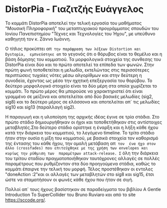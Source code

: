 #                                 DistorPia - Γιαζιτζής Ευάγγελος
                            
Το κομμάτι DistorPia αποτελεί την τελική εργασία του μαθήματος "Μουσική Πληροφορική" 
του μεταπτυχιακού προγράμματος σπουδών του Ιονίου Πανεπιστημίου "Τέχνες και Τεχνολογίες του Ήχου", 
με υπεύθυνο καθηγητή τον κ. Ζάννο Ιωάννη.   

Ο τίτλος προκύπτει απ` την παράφραση των λέξεων Distortion και Dystopia, 
εμπνεύστηκε απ` το γεγονός ότι ο θόρυβος είναι το θεμέλιο και η βάση δόμησης του κομματιού. 
Τα μορφολογικά στοιχεία της συνθεσης του DistorPia είναι δύο και το πρώτο αποτελεί τα επίπεδα των φωνών. 
Στην πρώτη φωνή τοποθετείται η μελωδία, εκτελώντας στις περισσότερες περιπτώσεις τυχαίες νότες μέσω 
αλγορίθμων και στην δεύτερη η συνοδεία, έχοντας ως μέσο την ηχητική επεξεργασία του θορύβου.
Το δεύτερο μορφολογικό στοιχείο είναι τα δύο μέρη στα οποία χωρίζεται το κομμάτι. Το πρώτο μέρος θα μπορούσε 
να χαρακτηριστεί ότι είναι γραμμένο σε μείζονα και αποτελείται από δύο βασικές μελωδίες (sig2, sig8) και το 
δεύτερο μέρος σε ελάσσονα και αποτελείται απ` τις μελωδίες sig10 και sig13 (παραλλαγή sig2).
         
Η παραγωγή και η υλοποίηση της αρχικής ιδέας έγινε σε τρία στάδια. Στο πρώτο στάδιο δημιουργήθηκαν 
οι ήχοι και τοποθετήθηκαν στις αντίστοιχες μεταβλητές.Στο δεύτερο στάδιο ορίστηκε η έναρξη και η λήξη 
κάθε ήχου κατά την διάρκεια του κομματιού, το λεγόμενο timeline. To τρίτο στάδιο ήταν στην ουσία η μίξη 
του κομματιού, με βασικά στοιχεία τον καθορισμό της έντασης του κάθε ήχου, την ομαλή μετάβαση απ` τον 
ένα ήχο στον άλλο (crossfades) που επιτεύχθηκε με της χρήση των envelopes και κυρίως την ρύθμιση των 
παραμέτρων attack-release. Σ` όλη την διάρκεια του τρίτου σταδίου πραγματοποιήθηκαν ταυτόχρονες αλλαγές
σε πολλές παραμέτρους που ρυθμίζονταν στα δύο προηγούμενα στάδια, καθώς το κομμάτι έπαιρνε την τελική του μορφή.
Τέλος προστέθηκαν οι εντολες "doneAction :2"και οι αλλαγές των μεταβλητών στο sig8 και sig15, έτσι ώστε να 
σταματήσουν οι φωνές κάθε ήχου που ήταν σε σιγή.
          
Πολλοί απ` τους ήχους βασίστηκαν σε παραδείγματα του βιβλίου A Gentle Introduction To SuperCollider 
του Bruno Ruviaro και από το site https://sccode.org/.
    
